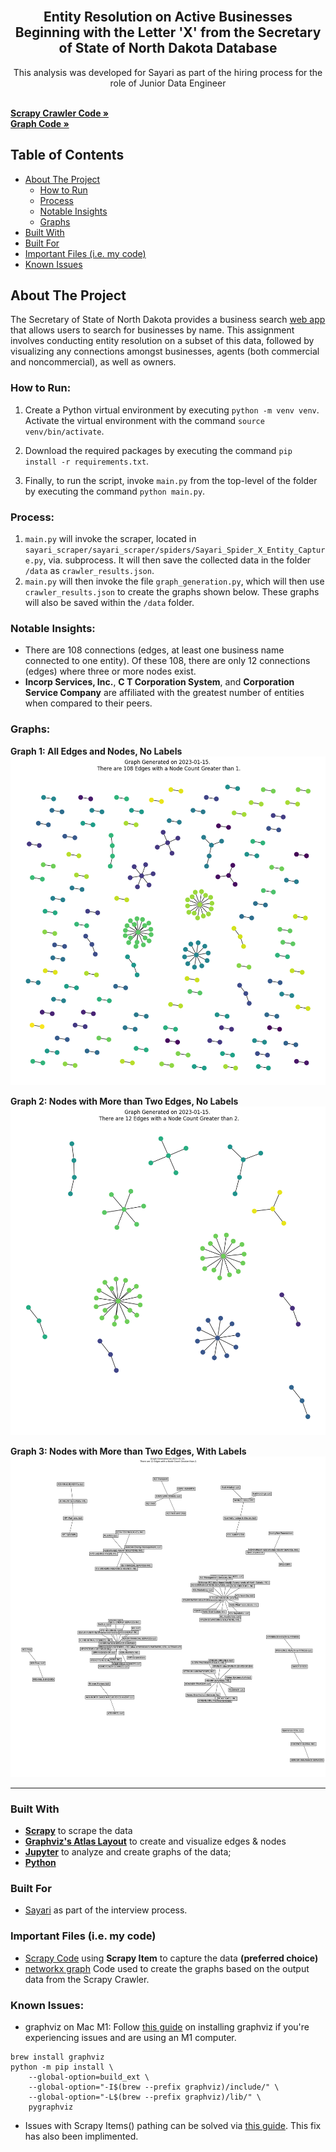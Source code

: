 <!-- PROJECT LOGO -->
<br />
  <h2 align="center">Entity Resolution on Active Businesses Beginning with the Letter 'X' from the Secretary of State of North Dakota Database</h3>

  <p align="center">
    This analysis was developed for Sayari as part of the hiring process for the role of Junior Data Engineer
      </p>
</p>
    <br />
    <a href="https://github.com/AmirZahre/Sayari_Entity_Resolution_Interview_Assignment/blob/main/sayari_scraper/sayari_scraper/spiders/Sayari_Spider_X_Entity_Capture.py"><strong>Scrapy Crawler Code »</strong></a>
    <br />
<a href="https://github.com/AmirZahre/Sayari_Entity_Resolution_Interview_Assignment/blob/main/graph_generation.py"><strong>Graph Code »</strong></a>
    <br />


<!-- TABLE OF CONTENTS -->
## Table of Contents

- [About The Project](#about-the-project)
	- [How to Run](#how-to-run)
	- [Process](#process)
	- [Notable Insights](#notable-insights)
	- [Graphs](#graphs)
- [Built With](#built-with)
- [Built For](#built-for)
- [Important Files (i.e. my code)](#important-files-ie-my-code)
- [Known Issues](#known-issues)


<!-- ABOUT THE PROJECT -->
## About The Project

The Secretary of State of North Dakota provides a business search [web app](https://firststop.sos.nd.gov/search/business) that allows users to search for businesses by name. This assignment involves conducting entity resolution on a subset of this data, followed by visualizing any connections amongst businesses, agents (both commercial and noncommercial), as well as owners.

### How to Run:
1. Create a Python virtual environment by executing `python -m venv venv`. Activate the virtual environment with the command `source venv/bin/activate`.
2. Download the required packages by executing the command `pip install -r requirements.txt`.

3. Finally, to run the script, invoke `main.py` from the top-level of the folder by executing the command `python main.py`.

### Process:

1. `main.py` will invoke the scraper, located in `sayari_scraper/sayari_scraper/spiders/Sayari_Spider_X_Entity_Capture.py`, via. subprocess. It will then save the collected data in the folder `/data` as `crawler_results.json`.
2. `main.py` will then invoke the file `graph_generation.py`, which will then use `crawler_results.json` to create the graphs shown below. These graphs will also be saved within the `/data` folder.


### Notable Insights:

 *  There are 108 connections (edges, at least one business name connected to one entity). Of these 108, there are only 12 connections (edges) where three or more nodes exist.
 * **Incorp Services, Inc.**, **C T Corporation System**, and **Corporation Service Company** are affiliated with the greatest number of entities when compared to their peers.


### Graphs:
**Graph 1: All Edges and Nodes, No Labels**
![Graph 1: All Edges and Nodes, No Labels](https://github.com/AmirZahre/Sayari_Entity_Resolution_Interview_Assignment/blob/main/data/entity_connections_graph_1_node_minimum_with_labels_False.png)

**Graph 2: Nodes with More than Two Edges, No Labels**
![Graph 2: Nodes with More than Two Edges, No Labels](https://github.com/AmirZahre/Sayari_Entity_Resolution_Interview_Assignment/blob/main/data/entity_connections_graph_2_node_minimum_with_labels_False.png)

**Graph 3: Nodes with More than Two Edges, With Labels**
![Graph 3: Nodes with More than Two Edges, With Labels](https://github.com/AmirZahre/Sayari_Entity_Resolution_Interview_Assignment/blob/main/data/entity_connections_graph_2_node_minimum_with_labels_True.png)


___
### Built With
* [**Scrapy**](https://docs.scrapy.org/en/latest/) to scrape the data
* [**Graphviz's Atlas Layout**](https://networkx.org/documentation/latest/auto_examples/graphviz_layout/plot_atlas.html#sphx-glr-auto-examples-graphviz-layout-plot-atlas-py) to create and visualize edges & nodes
* [**Jupyter**](https://jupyter.org/) to analyze and create graphs of the data;
* [**Python**](https://www.python.org/)

### Built For
 * [Sayari](https://sayari.com/) as part of the interview process.
  
### Important Files (i.e. my code)
 * [Scrapy Code](https://github.com/AmirZahre/Sayari_Entity_Resolution_Interview_Assignment/blob/main/sayari_scraper/sayari_scraper/spiders/Sayari_Spider_X_Entity_Capture.py) using **Scrapy Item** to capture the data **(preferred choice)**
 * [networkx graph](https://github.com/AmirZahre/Sayari_Entity_Resolution_Interview_Assignment/blob/main/graph_generation.py) Code used to create the graphs based on the output data from the Scrapy Crawler.
 
 ### Known Issues:
- graphviz on Mac M1: Follow [this guide](https://github.com/pygraphviz/pygraphviz/issues/398) on installing graphviz if you're experiencing issues and are 
using an M1 computer.

```
brew install graphviz
python -m pip install \
    --global-option=build_ext \
    --global-option="-I$(brew --prefix graphviz)/include/" \
    --global-option="-L$(brew --prefix graphviz)/lib/" \
    pygraphviz
```

- Issues with Scrapy Items() pathing can be solved via [this guide](https://www.youtube.com/watch?v=V8lUh8mY-UI). This fix has also been implimented.
